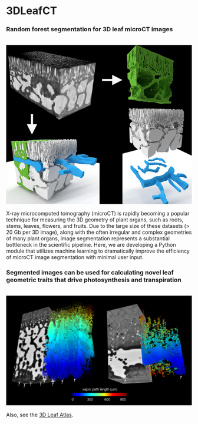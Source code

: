 # 3DLeafCT
### Random forest segmentation for 3D leaf microCT images

<br> ![Alt text](imgs_readme/Nymphaea_Peelback_Panel.jpg?raw=true "Nymphaea Peelback Panel") <br>

X-ray microcomputed tomography (microCT) is rapidly becoming a popular technique for measuring the 3D geometry of plant organs, such as roots, stems, leaves, flowers, and fruits. Due to the large size of these datasets (> 20 Gb per 3D image), along with the often irregular and complex geometries of many plant organs, image segmentation represents a substantial bottleneck in the scientific pipeline. Here, we are developing a Python module that utilizes machine learning to dramatically improve the efficiency of microCT image segmentation with minimal user input.

### Segmented images can be used for calculating novel leaf geometric traits that drive photosynthesis and transpiration

<br> ![Alt text](imgs_readme/3DRendering_Tortuosity.jpg?raw=true "3D Rendering Tortuosity") <br>

Also, see the [3D Leaf Atlas](http://3dleafatlas.org). <br>
